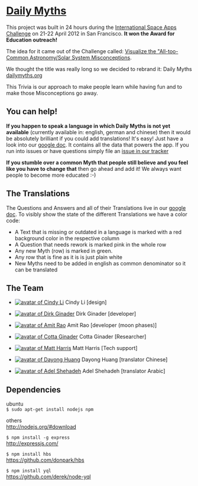 # [Daily Myths](http://dailymyths.org/)

This project was built in 24 hours during the [International Space Apps Challenge](http://spaceappschallenge.org/) on 21-22 April 2012 in San Francisco. **It won the Award for Education outreach!**

The idea for it came out of the Challenge called: [Visualize the "All-too-Common Astronomy/Solar System Misconceptions](http://spaceappschallenge.org/challenge/visualize-all-too-common-astronomysolar-system-mis/). 

We thought the title was really long so we decided to rebrand it: Daily Myths [dailymyths.org](http://dailymyths.org)

This Trivia is our approach to make people learn while having fun and to make those Misconceptions go away.

## You can help!

**If you happen to speak a language in which Daily Myths is not yet available** (currently available in: english, german and chinese) then it would be absolutely brilliant if you could add translations! It's easy! Just have a look into our [google doc](https://docs.google.com/spreadsheet/ccc?key=0Ar3qBZOJQ4WBdDk3ajRQTzdKdGNTZnptR3lNYWZkMlE). It contains all the data that powers the app. If you run into issues or have questions simply file an [issue in our tracker](https://github.com/ginader/Misconceptions/issues)

**If you stumble over a common Myth that people still believe and you feel like you have to change that** then go ahead and add it! We always want people to become more educated :-)

## The Translations
The Questions and Answers and all of their Translations live in our [google doc](https://docs.google.com/spreadsheet/ccc?key=0Ar3qBZOJQ4WBdDk3ajRQTzdKdGNTZnptR3lNYWZkMlE). To visibly show the state of the different Translations we have a color code:

* A Text that is missing or outdated in a language is marked with a red background color in the respective column
* A Question that needs rework is marked pink in the whole row
* Any new Myth (row) is marked in green.
* Any row that is fine as it is is just plain white
* New Myths need to be added in english as common denominator so it can be translated


## The Team

* [![avatar of Cindy Li](http://dailymyths.com/images/cindyli.jpg)](http://twitter.com/cindyli) Cindy Li [design]

* [![avatar of Dirk Ginader](http://dailymyths.com/images/ginader.png)](http://twitter.com/ginader) Dirk Ginader [developer]

* [![avatar of Amit Rao](http://dailymyths.com/images/amirao.jpg)](http://twitter.com/amitmrao) Amit Rao [developer (moon phases)]

* [![avatar of Cotta Ginader](http://dailymyths.com/images/cotta.jpg)](http://twitter.com/kurzkeks) Cotta Ginader [Researcher]

* [![avatar of Matt Harris](http://dailymyths.com/images/matt.jpg)](http://twitter.com/themattharris) Matt Harris [Tech support]

* [![avatar of Dayong Huang](http://dailymyths.com/images/dayongh.jpg)](http://twitter.com/dayongh) Dayong Huang [translator Chinese]

* [![avatar of Adel Shehadeh](http://dailymyths.com/images/adelshehadeh.jpg)](http://twitter.com/adelshehadeh) Adel Shehadeh [translator Arabic]


## Dependencies 

ubuntu  
`$ sudo apt-get install nodejs npm`

others  
<http://nodejs.org/#download>

`$ npm install -g express`  
<http://expressjs.com/>

`$ npm install hbs`  
<https://github.com/donpark/hbs>

`$ npm install yql`  
<https://github.com/derek/node-yql>




